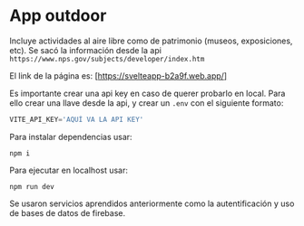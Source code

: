 # App outdoor
Incluye actividades al aire libre como de patrimonio (museos, exposiciones, etc). Se sacó la información desde la api `https://www.nps.gov/subjects/developer/index.htm`

El link de la página es: [https://svelteapp-b2a9f.web.app/]

Es importante crear una api key en caso de querer probarlo en local. Para ello crear una llave desde la api, y crear un `.env` con el siguiente formato: 

```js
VITE_API_KEY='AQUÍ VA LA API KEY'
```

Para instalar dependencias usar:
```
npm i
```

Para ejecutar en localhost usar:
```
npm run dev
```

Se usaron servicios aprendidos anteriormente como la autentificación y uso de bases de datos de firebase.